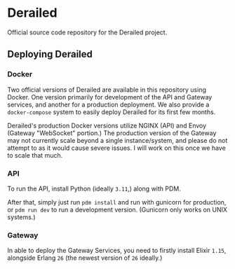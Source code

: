 # Derailed

Official source code repository for the Derailed project.

## Deploying Derailed

### Docker

Two official versions of Derailed are available in this repository using Docker.
One version primarily for development of the API and Gateway services, and another for
a production deployment. We also provide a `docker-compose` system to easily deploy Derailed for its
first few months.

Derailed's production Docker versions utilize NGINX (API) and Envoy (Gateway "WebSocket" portion.)
The production version of the Gateway may not currently scale beyond a single instance/system,
and please do not attempt to as it would cause severe issues. I will work on this once we have to scale that much.

### API

To run the API, install Python (ideally `3.11`,) along with PDM.

After that, simply just run `pdm install` and run with gunicorn for production,
or `pdm run dev` to run a development version. (Gunicorn only works on UNIX systems.)

### Gateway

In able to deploy the Gateway Services, you need to firstly install Elixir `1.15`, alongside Erlang `26` (the newest version of `26` ideally.)

